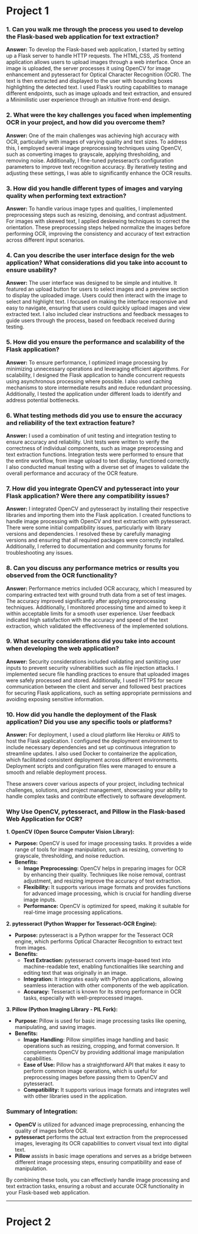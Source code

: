 
# Project 1

### **1. Can you walk me through the process you used to develop the Flask-based web application for text extraction?**

**Answer:**
To develop the Flask-based web application, I started by setting up a Flask server to handle HTTP requests. The HTML,CSS, JS frontend application allows users to upload images through a web interface. Once an image is uploaded, the server processes it using OpenCV for image enhancement and pytesseract for Optical Character Recognition (OCR). The text is then extracted and displayed to the user with bounding boxes highlighting the detected text. I used Flask’s routing capabilities to manage different endpoints, such as image uploads and text extraction, and ensured a Minimilistic user experience through an intuitive front-end design.

### **2. What were the key challenges you faced when implementing OCR in your project, and how did you overcome them?**

**Answer:**
One of the main challenges was achieving high accuracy with OCR, particularly with images of varying quality and text sizes. To address this, I employed several image preprocessing techniques using OpenCV, such as converting images to grayscale, applying thresholding, and removing noise. Additionally, I fine-tuned pytesseract’s configuration parameters to improve text recognition accuracy. By iteratively testing and adjusting these settings, I was able to significantly enhance the OCR results.

### **3. How did you handle different types of images and varying quality when performing text extraction?**

**Answer:**
To handle various image types and qualities, I implemented preprocessing steps such as resizing, denoising, and contrast adjustment. For images with skewed text, I applied deskewing techniques to correct the orientation. These preprocessing steps helped normalize the images before performing OCR, improving the consistency and accuracy of text extraction across different input scenarios.

### **4. Can you describe the user interface design for the web application? What considerations did you take into account to ensure usability?**

**Answer:**
The user interface was designed to be simple and intuitive. It featured an upload button for users to select images and a preview section to display the uploaded image. Users could then interact with the image to select and highlight text. I focused on making the interface responsive and easy to navigate, ensuring that users could quickly upload images and view extracted text. I also included clear instructions and feedback messages to guide users through the process, based on feedback received during testing.

### **5. How did you ensure the performance and scalability of the Flask application?**

**Answer:**
To ensure performance, I optimized image processing by minimizing unnecessary operations and leveraging efficient algorithms. For scalability, I designed the Flask application to handle concurrent requests using asynchronous processing where possible. I also used caching mechanisms to store intermediate results and reduce redundant processing. Additionally, I tested the application under different loads to identify and address potential bottlenecks.

### **6. What testing methods did you use to ensure the accuracy and reliability of the text extraction feature?**

**Answer:**
I used a combination of unit testing and integration testing to ensure accuracy and reliability. Unit tests were written to verify the correctness of individual components, such as image preprocessing and text extraction functions. Integration tests were performed to ensure that the entire workflow, from image upload to text display, functioned correctly. I also conducted manual testing with a diverse set of images to validate the overall performance and accuracy of the OCR feature.

### **7. How did you integrate OpenCV and pytesseract into your Flask application? Were there any compatibility issues?**

**Answer:**
I integrated OpenCV and pytesseract by installing their respective libraries and importing them into the Flask application. I created functions to handle image processing with OpenCV and text extraction with pytesseract. There were some initial compatibility issues, particularly with library versions and dependencies. I resolved these by carefully managing versions and ensuring that all required packages were correctly installed. Additionally, I referred to documentation and community forums for troubleshooting any issues.

### **8. Can you discuss any performance metrics or results you observed from the OCR functionality?**

**Answer:**
Performance metrics included OCR accuracy, which I measured by comparing extracted text with ground truth data from a set of test images. The accuracy improved significantly after applying preprocessing techniques. Additionally, I monitored processing time and aimed to keep it within acceptable limits for a smooth user experience. User feedback indicated high satisfaction with the accuracy and speed of the text extraction, which validated the effectiveness of the implemented solutions.

### **9. What security considerations did you take into account when developing the web application?**

**Answer:**
Security considerations included validating and sanitizing user inputs to prevent security vulnerabilities such as file injection attacks. I implemented secure file handling practices to ensure that uploaded images were safely processed and stored. Additionally, I used HTTPS for secure communication between the client and server and followed best practices for securing Flask applications, such as setting appropriate permissions and avoiding exposing sensitive information.

### **10. How did you handle the deployment of the Flask application? Did you use any specific tools or platforms?**

**Answer:**
For deployment, I used a cloud platform like Heroku or AWS to host the Flask application. I configured the deployment environment to include necessary dependencies and set up continuous integration to streamline updates. I also used Docker to containerize the application, which facilitated consistent deployment across different environments. Deployment scripts and configuration files were managed to ensure a smooth and reliable deployment process.

These answers cover various aspects of your project, including technical challenges, solutions, and project management, showcasing your ability to handle complex tasks and contribute effectively to software development.

### **Why Use OpenCV, pytesseract, and Pillow in the Flask-based Web Application for OCR?**

**1. OpenCV (Open Source Computer Vision Library):**
- **Purpose:** OpenCV is used for image processing tasks. It provides a wide range of tools for image manipulation, such as resizing, converting to grayscale, thresholding, and noise reduction.
- **Benefits:**
  - **Image Preprocessing:** OpenCV helps in preparing images for OCR by enhancing their quality. Techniques like noise removal, contrast adjustment, and resizing improve the accuracy of text extraction.
  - **Flexibility:** It supports various image formats and provides functions for advanced image processing, which is crucial for handling diverse image inputs.
  - **Performance:** OpenCV is optimized for speed, making it suitable for real-time image processing applications.

**2. pytesseract (Python Wrapper for Tesseract-OCR Engine):**
- **Purpose:** pytesseract is a Python wrapper for the Tesseract OCR engine, which performs Optical Character Recognition to extract text from images.
- **Benefits:**
  - **Text Extraction:** pytesseract converts image-based text into machine-readable text, enabling functionalities like searching and editing text that was originally in an image.
  - **Integration:** It integrates easily with Python applications, allowing seamless interaction with other components of the web application.
  - **Accuracy:** Tesseract is known for its strong performance in OCR tasks, especially with well-preprocessed images.

**3. Pillow (Python Imaging Library - PIL Fork):**
- **Purpose:** Pillow is used for basic image processing tasks like opening, manipulating, and saving images.
- **Benefits:**
  - **Image Handling:** Pillow simplifies image handling and basic operations such as resizing, cropping, and format conversion. It complements OpenCV by providing additional image manipulation capabilities.
  - **Ease of Use:** Pillow has a straightforward API that makes it easy to perform common image operations, which is useful for preprocessing images before passing them to OpenCV and pytesseract.
  - **Compatibility:** It supports various image formats and integrates well with other libraries used in the application.

### **Summary of Integration:**
- **OpenCV** is utilized for advanced image preprocessing, enhancing the quality of images before OCR.
- **pytesseract** performs the actual text extraction from the preprocessed images, leveraging its OCR capabilities to convert visual text into digital text.
- **Pillow** assists in basic image operations and serves as a bridge between different image processing steps, ensuring compatibility and ease of manipulation.

By combining these tools, you can effectively handle image processing and text extraction tasks, ensuring a robust and accurate OCR functionality in your Flask-based web application.

---

# Project 2